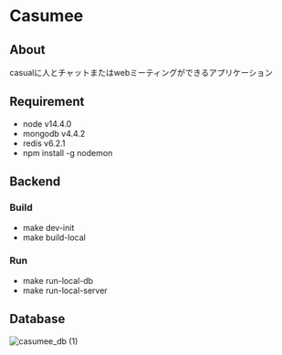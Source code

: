 # Casumee
## About
casualに人とチャットまたはwebミーティングができるアプリケーション

## Requirement
 - node v14.4.0
 - mongodb v4.4.2
 - redis v6.2.1
 - npm install -g nodemon

## Backend
### Build
 - make dev-init
 - make build-local
### Run
 - make run-local-db
 - make run-local-server

## Database
![casumee_db (1)](https://user-images.githubusercontent.com/64523345/110235243-4aa10d00-7f72-11eb-9b0d-485955f6e517.png)